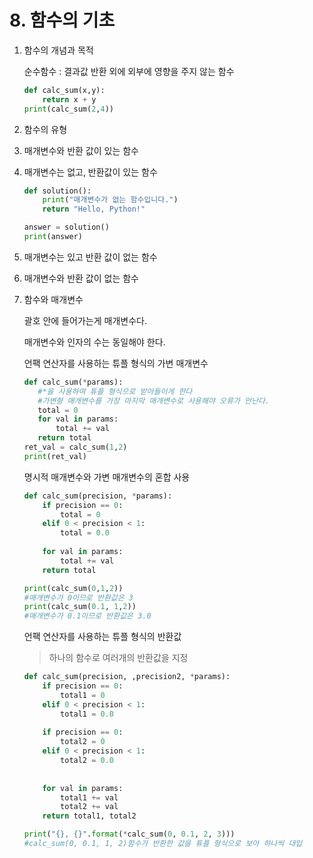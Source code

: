 # 8. 함수의 기초

1. 함수의 개념과 목적

   순수함수 : 결과값 반환 외에 외부에 영향을 주지 않는 함수

   ```python
   def calc_sum(x,y):
       return x + y
   print(calc_sum(2,4))
   ```

2.  함수의 유형

   1. 매개변수와 반환 값이 있는 함수 

   2. 매개변수는 없고, 반환값이 있는 함수

      ```python
      def solution():
          print("매개변수가 없는 함수입니다.")
          return "Hello, Python!"
      
      answer = solution()
      print(answer)
      ```

   3. 매개변수는 있고 반환 값이 없는 함수
   4. 매개변수와 반환 값이 없는 함수

3. 함수와 매개변수

   괄호 안에 들어가는게 매개변수다.

   매개변수와 인자의 수는 동일해야 한다.

   언팩 연산자를 사용하는 튜플 형식의 가변 매개변수

    ```python
   def calc_sum(*params):
       #*을 사용하여 튜플 형식으로 받아들이게 한다
       #가변형 매개변수를 가장 마지막 매개변수로 사용해야 오류가 안난다.
       total = 0
       for val in params:
           total += val
       return total
   ret_val = calc_sum(1,2)
   print(ret_val)
    ```

   명시적 매개변수와 가변 매개변수의 혼합 사용

   ```python
   def calc_sum(precision, *params):
       if precision == 0:
           total = 0
       elif 0 < precision < 1:
           total = 0.0
       
       for val in params:
           total += val
       return total
   
   print(calc_sum(0,1,2))
   #매개변수가 0이므로 반환값은 3
   print(calc_sum(0.1, 1,2))
   #매개변수가 0.1이므로 반환값은 3.0
   ```

   언팩 연산자를 사용하는 튜플 형식의 반환값

   > 하나의 함수로 여러개의 반환값을 지정

   ```python
   def calc_sum(precision, ,precision2, *params):
       if precision == 0:
           total1 = 0
       elif 0 < precision < 1:
           total1 = 0.0
       
       if precision == 0:
           total2 = 0
       elif 0 < precision < 1:
           total2 = 0.0
           
       
       for val in params:
           total1 += val
           total2 += val
       return total1, total2
   
   print("{}, {}".format(*calc_sum(0, 0.1, 2, 3)))
   #calc_sum(0, 0.1, 1, 2)함수가 반환한 값을 튜플 형식으로 보아 하나씩 대입
   ```


